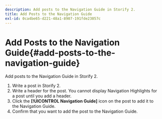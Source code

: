 ```yaml
---
description: Add posts to the Navigation Guide in Storify 2.
title: Add Posts to the Navigation Guide
exl-id: 0ca4be65-d221-48a1-8907-191fde23057c
---
```

# Add Posts to the Navigation Guide{#add-posts-to-the-navigation-guide}

Add posts to the Navigation Guide in Storify 2.

1. Write a post in Storify 2.
1. Write a header for the post. You cannot display Navigation Highlights for a post until you add a header.
1. Click the **[!UICONTROL Navigation Guide]** icon on the post to add it to the Navigation Guide.
1. Confirm that you want to add the post to the Navigation Guide.
